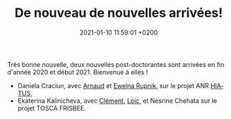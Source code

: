﻿---
layout: post
title:  "De nouveau de nouvelles arrivées!"
date:   2021-01-10 11:59:01 +0200
categories: strudel newcomers personnel
lang: fr
---
Très bonne nouvelle, deux nouvelles post-doctorantes sont arrivées en fin d'année 2020 et début 2021. Bienvenue à elles !
<ul>
<li> Daniela Craciun, avec <a href="https://www.umr-lastig.fr/nathalie-abadie/" target="_blank">Arnaud</a> et <a href="https://www.umr-lastig.fr/ewelina-rupnik/" target="_blank">Ewelna Rupnik</a>, sur le projet ANR <a href="https://anr-hiatus.github.io/" target="_blank">HIATUS</a>, </li>
<li> Ekaterina Kalinicheva, avec <a href="https://www.umr-lastig.fr/clement-mallet/" target="_blank">Clément</a>, <a href="https://loiclandrieu.com/" target="_blank">Loïc</a>, et Nesrine Chehata sur le projet TOSCA FRISBEE.</li>
</ul>
<br>
